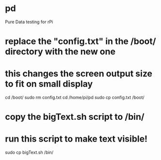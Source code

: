 pd
==

Pure Data testing for rPi


# replace the "config.txt" in the /boot/ directory with the new one
# this changes the screen output size to fit on small display
cd /boot/
sudo rm config.txt
cd /home/pi/pd
sudo cp config.txt /boot/

# copy the bigText.sh script to /bin/
# run this script to make text visible!
sudo cp bigText.sh /bin/



